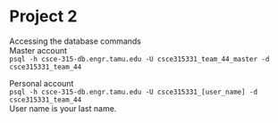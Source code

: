 # Project 2

Accessing the database commands  
Master account  
`psql -h csce-315-db.engr.tamu.edu -U csce315331_team_44_master -d csce315331_team_44`

Personal account  
`psql -h csce-315-db.engr.tamu.edu -U csce315331_[user_name] -d csce315331_team_44`  
User name is your last name.